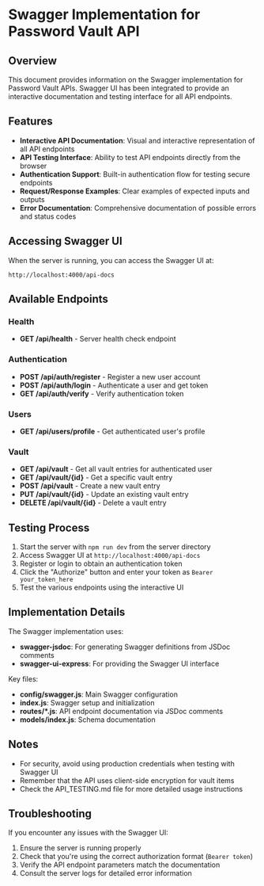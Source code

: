 # Swagger Implementation for Password Vault API

## Overview

This document provides information on the Swagger implementation for Password Vault APIs. Swagger UI has been integrated to provide an interactive documentation and testing interface for all API endpoints.

## Features

- **Interactive API Documentation**: Visual and interactive representation of all API endpoints
- **API Testing Interface**: Ability to test API endpoints directly from the browser
- **Authentication Support**: Built-in authentication flow for testing secure endpoints
- **Request/Response Examples**: Clear examples of expected inputs and outputs
- **Error Documentation**: Comprehensive documentation of possible errors and status codes

## Accessing Swagger UI

When the server is running, you can access the Swagger UI at:

```
http://localhost:4000/api-docs
```

## Available Endpoints

### Health

- **GET /api/health** - Server health check endpoint

### Authentication

- **POST /api/auth/register** - Register a new user account
- **POST /api/auth/login** - Authenticate a user and get token
- **GET /api/auth/verify** - Verify authentication token

### Users

- **GET /api/users/profile** - Get authenticated user's profile

### Vault

- **GET /api/vault** - Get all vault entries for authenticated user
- **GET /api/vault/{id}** - Get a specific vault entry
- **POST /api/vault** - Create a new vault entry
- **PUT /api/vault/{id}** - Update an existing vault entry
- **DELETE /api/vault/{id}** - Delete a vault entry

## Testing Process

1. Start the server with `npm run dev` from the server directory
2. Access Swagger UI at `http://localhost:4000/api-docs`
3. Register or login to obtain an authentication token
4. Click the "Authorize" button and enter your token as `Bearer your_token_here`
5. Test the various endpoints using the interactive UI

## Implementation Details

The Swagger implementation uses:

- **swagger-jsdoc**: For generating Swagger definitions from JSDoc comments
- **swagger-ui-express**: For providing the Swagger UI interface

Key files:

- **config/swagger.js**: Main Swagger configuration
- **index.js**: Swagger setup and initialization
- **routes/\*.js**: API endpoint documentation via JSDoc comments
- **models/index.js**: Schema documentation

## Notes

- For security, avoid using production credentials when testing with Swagger UI
- Remember that the API uses client-side encryption for vault items
- Check the API_TESTING.md file for more detailed usage instructions

## Troubleshooting

If you encounter any issues with the Swagger UI:

1. Ensure the server is running properly
2. Check that you're using the correct authorization format (`Bearer token`)
3. Verify the API endpoint parameters match the documentation
4. Consult the server logs for detailed error information
